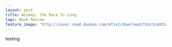 ```yaml
---
layout: post
title: Anyway, the Race Is Long
tags: Book-Review
feature_image: "http://cover.read.duokan.com/mfsv2/download/fdsc3/p015zI6ItjTu/mnZEAiF4b8LMLN.jpg!l"
---
```


testing
